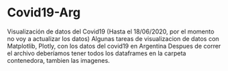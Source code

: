 # Covid19-Arg

Visualización de datos del Covid19 (Hasta el 18/06/2020, por el momento no voy a actualizar los datos)
Algunas tareas de visualizacion de datos con Matplotlib, Plotly, con los datos del covid19 en Argentina
Despues de correr el archivo deberíamos tener todos los dataframes en la carpeta contenedora, tambien las imagenes.





